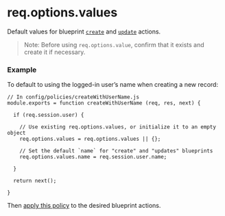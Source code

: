 # req.options.values

Default values for blueprint [`create`](http://sailsjs.org/#/documentation/reference/blueprint-api/Create.html) and [`update`](http://sailsjs.org/#/documentation/reference/blueprint-api/Update.html) actions.

> Note: Before using `req.options.value`, confirm that it exists and create it if necessary.

### Example

To default to using the logged-in user&rsquo;s name when creating a new record:

```
// In config/policies/createWithUserName.js
module.exports = function createWithUserName (req, res, next) {

  if (req.session.user) {
  
    // Use existing req.options.values, or initialize it to an empty object
    req.options.values = req.options.values || {};
    
    // Set the default `name` for "create" and "updates" blueprints
    req.options.values.name = req.session.user.name;
    
  }
  
  return next();
  
}
```

Then [apply this policy](http://sailsjs.org/#/documentation/concepts/Policies?q=to-apply-a-policy-to-a-specific-controller-action) to the desired blueprint actions.

<docmeta name="displayName" value="req.options.where">
